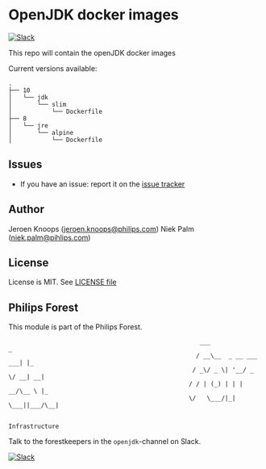 # OpenJDK docker images

[![Slack](https://philips-software-slackin.now.sh/badge.svg)](https://philips-software-slackin.now.sh)

This repo will contain the openJDK docker images

Current versions available:
```
.
├── 10
│   └── jdk
│       └── slim
│           └── Dockerfile
├── 8
│   └── jre
│       └── alpine
│           └── Dockerfile
```

## Issues

- If you have an issue: report it on the [issue tracker](https://github.com/philips-software/openjdk/issues)

## Author

Jeroen Knoops (<jeroen.knoops@philips.com>)
Niek Palm (<niek.palm@pihlips.com>)

## License

License is MIT. See [LICENSE file](LICENSE.md)

## Philips Forest

This module is part of the Philips Forest.

```
                                                     ___                   _
                                                    / __\__  _ __ ___  ___| |_
                                                   / _\/ _ \| '__/ _ \/ __| __|
                                                  / / | (_) | | |  __/\__ \ |_
                                                  \/   \___/|_|  \___||___/\__|  

                                                                 Infrastructure
```

Talk to the forestkeepers in the `openjdk`-channel on Slack.

[![Slack](https://philips-software-slackin.now.sh/badge.svg)](https://philips-software-slackin.now.sh)
